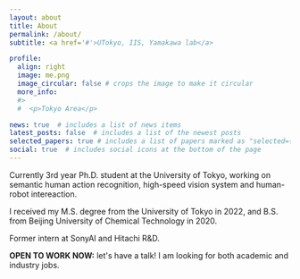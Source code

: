 ```yaml
---
layout: about
title: About
permalink: /about/
subtitle: <a href='#'>UTokyo, IIS, Yamakawa lab</a> 

profile:
  align: right
  image: me.png
  image_circular: false # crops the image to make it circular
  more_info: 
  #>
  #  <p>Tokyo Area</p>

news: true  # includes a list of news items
latest_posts: false  # includes a list of the newest posts
selected_papers: true # includes a list of papers marked as "selected={true}"
social: true  # includes social icons at the bottom of the page
---
```


Currently 3rd year Ph.D. student at the University of Tokyo, working on semantic human action recognition, high-speed vision system and human-robot intereaction.

I received my M.S. degree from the University of Tokyo in 2022, and B.S. from Beijing University of Chemical Technology in 2020.

Former intern at SonyAI and Hitachi R&D.

**OPEN TO WORK NOW:** let's have a talk! I am looking for both academic and industry jobs. 

<!-- I am looking for opportunities of internship in ML, CV, Robotics field. Contact me if you are willing to offer any. (Doesn't need to be in Tokyo area)  -->


<!-- Write your biography here. Tell the world about yourself. Link to your favorite [subreddit](http://reddit.com). You can put a picture in, too. The code is already in, just name your picture `prof_pic.jpg` and put it in the `img/` folder.

Put your address / P.O. box / other info right below your picture. You can also disable any of these elements by editing `profile` property of the YAML header of your `_pages/about.md`. Edit `_bibliography/papers.bib` and Jekyll will render your [publications page](/al-folio/publications/) automatically.

Link to your social media connections, too. This theme is set up to use [Font Awesome icons](https://fontawesome.com/) and [Academicons](https://jpswalsh.github.io/academicons/), like the ones below. Add your Facebook, Twitter, LinkedIn, Google Scholar, or just disable all of them. -->